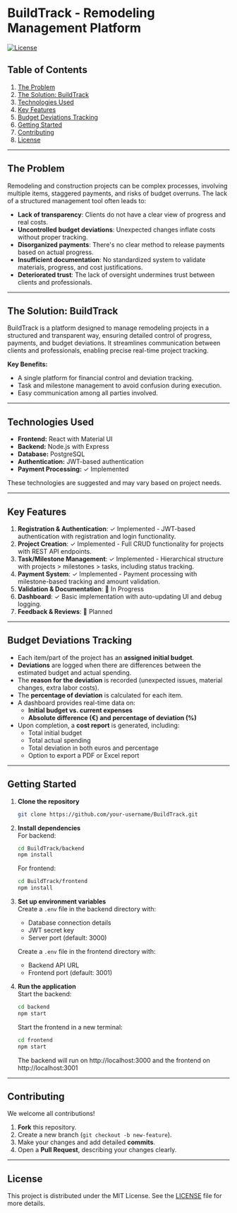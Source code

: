 # BuildTrack - Remodeling Management Platform

[![License](https://img.shields.io/badge/license-MIT-blue.svg)](LICENSE)

## Table of Contents
1. [The Problem](#the-problem)  
2. [The Solution: BuildTrack](#the-solution-buildtrack)  
3. [Technologies Used](#technologies-used)  
4. [Key Features](#key-features)  
5. [Budget Deviations Tracking](#budget-deviations-tracking)  
6. [Getting Started](#getting-started)  
7. [Contributing](#contributing)  
8. [License](#license)

---

## The Problem
Remodeling and construction projects can be complex processes, involving multiple items, staggered payments, and risks of budget overruns. The lack of a structured management tool often leads to:

- **Lack of transparency**: Clients do not have a clear view of progress and real costs.  
- **Uncontrolled budget deviations**: Unexpected changes inflate costs without proper tracking.  
- **Disorganized payments**: There's no clear method to release payments based on actual progress.  
- **Insufficient documentation**: No standardized system to validate materials, progress, and cost justifications.  
- **Deteriorated trust**: The lack of oversight undermines trust between clients and professionals.

---

## The Solution: BuildTrack
BuildTrack is a platform designed to manage remodeling projects in a structured and transparent way, ensuring detailed control of progress, payments, and budget deviations. It streamlines communication between clients and professionals, enabling precise real-time project tracking.

**Key Benefits:**
- A single platform for financial control and deviation tracking.  
- Task and milestone management to avoid confusion during execution.  
- Easy communication among all parties involved.

---

## Technologies Used
- **Frontend:** React with Material UI
- **Backend:** Node.js with Express
- **Database:** PostgreSQL
- **Authentication:** JWT-based authentication
- **Payment Processing:** ✓ Implemented

These technologies are suggested and may vary based on project needs.

---

## Key Features
1. **Registration & Authentication**: ✓ Implemented - JWT-based authentication with registration and login functionality.
2. **Project Creation**: ✓ Implemented - Full CRUD functionality for projects with REST API endpoints.
3. **Task/Milestone Management**: ✓ Implemented - Hierarchical structure with projects > milestones > tasks, including status tracking.
4. **Payment System**: ✓ Implemented - Payment processing with milestone-based tracking and amount validation.
5. **Validation & Documentation**: 🚧 In Progress
6. **Dashboard**: ✓ Basic implementation with auto-updating UI and debug logging.
7. **Feedback & Reviews**: 🚧 Planned

---

## Budget Deviations Tracking
- Each item/part of the project has an **assigned initial budget**.  
- **Deviations** are logged when there are differences between the estimated budget and actual spending.  
- The **reason for the deviation** is recorded (unexpected issues, material changes, extra labor costs).  
- The **percentage of deviation** is calculated for each item.  
- A dashboard provides real-time data on:
  - **Initial budget vs. current expenses**  
  - **Absolute difference (€) and percentage of deviation (%)**  
- Upon completion, a **cost report** is generated, including:
  - Total initial budget  
  - Total actual spending  
  - Total deviation in both euros and percentage  
  - Option to export a PDF or Excel report

---

## Getting Started
1. **Clone the repository**  
   ```bash
   git clone https://github.com/your-username/BuildTrack.git
   ```
2. **Install dependencies**  
   For backend:
   ```bash
   cd BuildTrack/backend
   npm install
   ```
   For frontend:
   ```bash
   cd BuildTrack/frontend
   npm install
   ```
3. **Set up environment variables**  
   Create a `.env` file in the backend directory with:
   - Database connection details
   - JWT secret key
   - Server port (default: 3000)
   
   Create a `.env` file in the frontend directory with:
   - Backend API URL
   - Frontend port (default: 3001)

4. **Run the application**  
   Start the backend:
   ```bash
   cd backend
   npm start
   ```
   Start the frontend in a new terminal:
   ```bash
   cd frontend
   npm start
   ```
   
   The backend will run on http://localhost:3000 and the frontend on http://localhost:3001

---

## Contributing
We welcome all contributions!  
1. **Fork** this repository.  
2. Create a new branch (`git checkout -b new-feature`).  
3. Make your changes and add detailed **commits**.  
4. Open a **Pull Request**, describing your changes clearly.

---

## License
This project is distributed under the MIT License. See the [LICENSE](LICENSE) file for more details.
